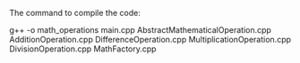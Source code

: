 The command to compile the code:

 g++ -o math_operations main.cpp AbstractMathematicalOperation.cpp AdditionOperation.cpp DifferenceOperation.cpp  MultiplicationOperation.cpp DivisionOperation.cpp MathFactory.cpp
